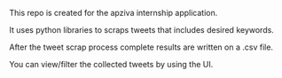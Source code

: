 This repo is created for the apziva internship application.


It uses python libraries to scraps tweets that includes desired keywords.

After the tweet scrap process complete results are written on a .csv file.

You can view/filter the collected tweets by using the UI.
